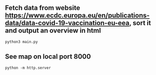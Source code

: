 ## Fetch data from website https://www.ecdc.europa.eu/en/publications-data/data-covid-19-vaccination-eu-eea, sort it and output an overview in html

`python3 main.py`

## See map on local port 8000

`python -m http.server`
